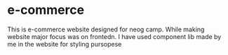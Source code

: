 # e-commerce
This is e-commerce website designed for neog camp. 
While making website major focus was on frontedn.
I have used component lib made by me in the website for styling pursopese

